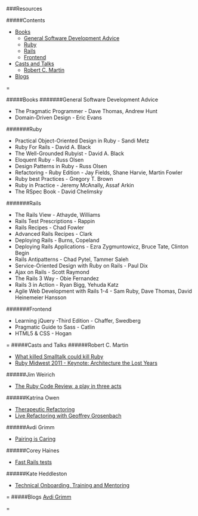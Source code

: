 ###Resources

#####Contents

* [Books](#books)
  * [General Software Development Advice](#general-software-development-advice)
  * [Ruby](#ruby)
  * [Rails](#rails)
  * [Frontend](#frontend)
* [Casts and Talks](#casts-and-talks)
  * [Robert C. Martin](#robert-c-martin)
* [Blogs](#blogs)

=

#####Books
#######General Software Development Advice
- The Pragmatic Programmer - Dave Thomas, Andrew Hunt
- Domain-Driven Design - Eric Evans

#######Ruby
- Practical Object-Oriented Design in Ruby - Sandi Metz
- Ruby For Rails - David A. Black
- The Well-Grounded Rubyist - David A. Black
- Eloquent Ruby - Russ Olsen
- Design Patterns in Ruby - Russ Olsen
- Refactoring - Ruby Edition - Jay Fields, Shane Harvie, Martin Fowler
- Ruby best Practices - Gregory T. Brown
- Ruby in Practice - Jeremy McAnally, Assaf Arkin
- The RSpec Book - David Chelimsky

#######Rails
- The Rails View - Athayde, Williams
- Rails Test Prescriptions - Rappin
- Rails Recipes - Chad Fowler
- Advanced Rails Recipes - Clark
- Deploying Rails - Burns, Copeland
- Deploying Rails Applications - Ezra Zygmuntowicz, Bruce Tate, Clinton Begin
- Rails Antipatterns - Chad Pytel, Tammer Saleh
- Service-Oriented Design with Ruby on Rails - Paul Dix
- Ajax on Rails - Scott Raymond
- The Rails 3 Way - Obie Fernandez
- Rails 3 in Action - Ryan Bigg, Yehuda Katz
- Agile Web Development with Rails 1-4 - Sam Ruby, Dave Thomas, David Heinemeier Hansson

#######Frontend
- Learning jQuery -Third Edition - Chaffer, Swedberg
- Pragmatic Guide to Sass - Catlin
- HTML5 & CSS - Hogan

=
#####Casts and Talks
######Robert C. Martin
- [What killed Smalltalk could kill Ruby](http://www.youtube.com/watch?v=YX3iRjKj7C0)
- [Ruby Midwest 2011 - Keynote: Architecture the Lost Years](http://www.youtube.com/watch?v=WpkDN78P884)

######Jim Weirich
- [The Ruby Code Review, a play in three acts](http://www.confreaks.com/videos/1177-rubyconf2008-the-ruby-code-review-a-play-in-three-acts)

######Katrina Owen
- [Therapeutic Refactoring](http://www.confreaks.com/videos/1071-cascadiaruby2012-therapeutic-refactoring)
- [Live Refactoring with Geoffrey Grosenbach](http://youtu.be/w_LDi5Ygz3k)

######Avdi Grimm
- [Pairing is Caring](http://www.confreaks.com/videos/2519-acr2013-pairing-is-caring)

######Corey Haines
- [Fast Rails tests](http://youtu.be/bNn6M2vqxHE)

######Kate Heddleston
- [Technical Onboarding, Training and Mentoring](http://confreaks.com/videos/4164-gogaruco2014-technical-onboarding-training-and-mentoring)

=
#####Blogs
[Avdi Grimm](http://devblog.avdi.org/)

=
